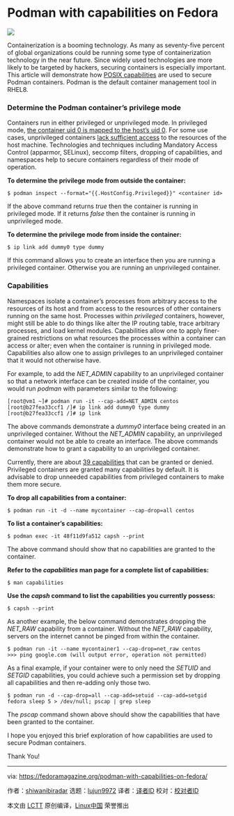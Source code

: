 [#]: collector: (lujun9972)
[#]: translator: (geekpi)
[#]: reviewer: ( )
[#]: publisher: ( )
[#]: url: ( )
[#]: subject: (Podman with capabilities on Fedora)
[#]: via: (https://fedoramagazine.org/podman-with-capabilities-on-fedora/)
[#]: author: (shiwanibiradar https://fedoramagazine.org/author/shiwanibiradar/)

Podman with capabilities on Fedora
======

![][1]

Containerization is a booming technology. As many as seventy-five percent of global organizations could be running some type of containerization technology in the near future. Since widely used technologies are more likely to be targeted by hackers, securing containers is especially important. This article will demonstrate how [POSIX capabilities][2] are used to secure Podman containers. Podman is the default container management tool in RHEL8.

### Determine the Podman container’s privilege mode

Containers run in either privileged or unprivileged mode. In privileged mode, [the container uid 0 is mapped to the host’s uid 0][3]. For some use cases, unprivileged containers [lack sufficient access][4] to the resources of the host machine. Technologies and techniques including Mandatory Access Control (apparmor, SELinux), seccomp filters, dropping of capabilities, and namespaces help to secure containers regardless of their mode of operation.

**To determine the privilege mode from outside the container:**

```
$ podman inspect --format="{{.HostConfig.Privileged}}" <container id>
```

If the above command returns _true_ then the container is running in privileged mode. If it returns _false_ then the container is running in unprivileged mode.

**To determine the privilege mode from inside the container:**

```
$ ip link add dummy0 type dummy
```

If this command allows you to create an interface then you are running a privileged container. Otherwise you are running an unprivileged container.

### Capabilities

Namespaces isolate a container’s processes from arbitrary access to the resources of its host and from access to the resources of other containers running on the same host. Processes within _privileged_ containers, however, might still be able to do things like alter the IP routing table, trace arbitrary processes, and load kernel modules. Capabilities allow one to apply finer-grained restrictions on what resources the processes within a container can access or alter; even when the container is running in privileged mode. Capabilities also allow one to assign privileges to an unprivileged container that it would not otherwise have.

For example, to add the _NET_ADMIN_ capability to an unprivileged container so that a network interface can be created inside of the container, you would run _podman_ with parameters similar to the following:

```
[root@vm1 ~]# podman run -it --cap-add=NET_ADMIN centos
[root@b27fea33ccf1 /]# ip link add dummy0 type dummy
[root@b27fea33ccf1 /]# ip link
```

The above commands demonstrate a _dummy0_ interface being created in an unprivileged container. Without the _NET_ADMIN_ capability, an unprivileged container would not be able to create an interface. The above commands demonstrate how to grant a capability to an unprivileged container.

Currently, there are about [39 capabilities][5] that can be granted or denied. Privileged containers are granted many capabilities by default. It is advisable to drop unneeded capabilities from privileged containers to make them more secure.

**To drop all capabilities from a container:**

```
$ podman run -it -d --name mycontainer --cap-drop=all centos
```

**To list a container’s capabilities:**

```
$ podman exec -it 48f11d9fa512 capsh --print
```

The above command should show that no capabilities are granted to the container.

**Refer to the _capabilities_ man page for a complete list of capabilities:**

```
$ man capabilities
```

**Use the _capsh_ command to list the capabilities you currently possess:**

```
$ capsh --print
```

As another example, the below command demonstrates dropping the _NET_RAW_ capability from a container. Without the _NET_RAW_ capability, servers on the internet cannot be pinged from within the container.

```
$ podman run -it --name mycontainer1 --cap-drop=net_raw centos
>>> ping google.com (will output error, operation not permitted)
```

As a final example, if your container were to only need the _SETUID_ and _SETGID_ capabilities, you could achieve such a permission set by dropping all capabilities and then re-adding only those two.

```
$ podman run -d --cap-drop=all --cap-add=setuid --cap-add=setgid fedora sleep 5 > /dev/null; pscap | grep sleep
```

The _pscap_ command shown above should show the capabilities that have been granted to the container.

I hope you enjoyed this brief exploration of how capabilities are used to secure Podman containers.

Thank You!

--------------------------------------------------------------------------------

via: https://fedoramagazine.org/podman-with-capabilities-on-fedora/

作者：[shiwanibiradar][a]
选题：[lujun9972][b]
译者：[译者ID](https://github.com/译者ID)
校对：[校对者ID](https://github.com/校对者ID)

本文由 [LCTT](https://github.com/LCTT/TranslateProject) 原创编译，[Linux中国](https://linux.cn/) 荣誉推出

[a]: https://fedoramagazine.org/author/shiwanibiradar/
[b]: https://github.com/lujun9972
[1]: https://fedoramagazine.org/wp-content/uploads/2018/10/podman-816x345.jpg
[2]: https://www.linuxjournal.com/magazine/making-root-unprivileged
[3]: https://linuxcontainers.org/lxc/security/#privileged-containers
[4]: https://github.com/containers/podman/blob/master/rootless.md
[5]: https://man7.org/linux/man-pages/man7/capabilities.7.html
